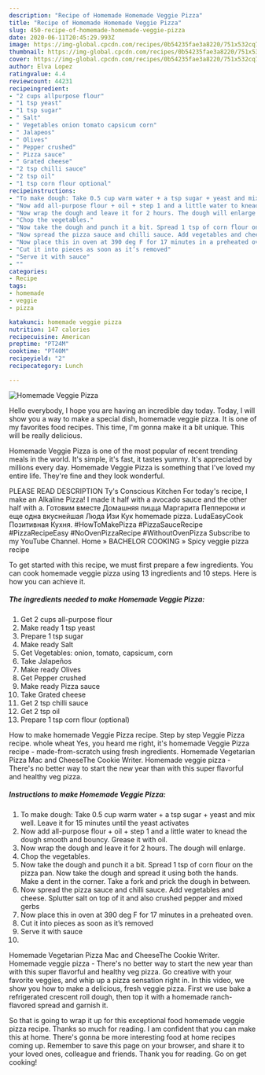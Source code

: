 ```yaml
---
description: "Recipe of Homemade Homemade Veggie Pizza"
title: "Recipe of Homemade Homemade Veggie Pizza"
slug: 450-recipe-of-homemade-homemade-veggie-pizza
date: 2020-06-11T20:45:29.993Z
image: https://img-global.cpcdn.com/recipes/0b54235fae3a8220/751x532cq70/homemade-veggie-pizza-recipe-main-photo.jpg
thumbnail: https://img-global.cpcdn.com/recipes/0b54235fae3a8220/751x532cq70/homemade-veggie-pizza-recipe-main-photo.jpg
cover: https://img-global.cpcdn.com/recipes/0b54235fae3a8220/751x532cq70/homemade-veggie-pizza-recipe-main-photo.jpg
author: Elva Lopez
ratingvalue: 4.4
reviewcount: 44231
recipeingredient:
- "2 cups allpurpose flour"
- "1 tsp yeast"
- "1 tsp sugar"
- " Salt"
- " Vegetables onion tomato capsicum corn"
- " Jalapeos"
- " Olives"
- " Pepper crushed"
- " Pizza sauce"
- " Grated cheese"
- "2 tsp chilli sauce"
- "2 tsp oil"
- "1 tsp corn flour optional"
recipeinstructions:
- "To make dough: Take 0.5 cup warm water + a tsp sugar + yeast and mix well. Leave it for 15 minutes until the yeast activates"
- "Now add all-purpose flour + oil + step 1 and a little water to knead the dough smooth and bouncy. Grease it with oil."
- "Now wrap the dough and leave it for 2 hours. The dough will enlarge."
- "Chop the vegetables."
- "Now take the dough and punch it a bit. Spread 1 tsp of corn flour on the pizza pan. Now take the dough and spread it using both the hands. Make a dent in the corner. Take a fork and prick the dough in between."
- "Now spread the pizza sauce and chilli sauce. Add vegetables and cheese. Splutter salt on top of it and also crushed pepper and mixed gerbs"
- "Now place this in oven at 390 deg F for 17 minutes in a preheated oven."
- "Cut it into pieces as soon as it’s removed"
- "Serve it with sauce"
- ""
categories:
- Recipe
tags:
- homemade
- veggie
- pizza

katakunci: homemade veggie pizza 
nutrition: 147 calories
recipecuisine: American
preptime: "PT24M"
cooktime: "PT40M"
recipeyield: "2"
recipecategory: Lunch

---
```



![Homemade Veggie Pizza](https://img-global.cpcdn.com/recipes/0b54235fae3a8220/751x532cq70/homemade-veggie-pizza-recipe-main-photo.jpg)

Hello everybody, I hope you are having an incredible day today. Today, I will show you a way to make a special dish, homemade veggie pizza. It is one of my favorites food recipes. This time, I'm gonna make it a bit unique. This will be really delicious.

Homemade Veggie Pizza is one of the most popular of recent trending meals in the world. It's simple, it's fast, it tastes yummy. It's appreciated by millions every day. Homemade Veggie Pizza is something that I've loved my entire life. They're fine and they look wonderful.

PLEASE READ DESCRIPTION Ty&#39;s Conscious Kitchen For today&#39;s recipe, I make an Alkaline Pizza! I made it half with a avocado sauce and the other half with a. Готовим вместе Домашняя пицца Маргарита Пепперони и еще одна вкуснейшая Люда Изи Кук homemade pizza. LudaEasyCook Позитивная Кухня. #HowToMakePizza #PizzaSauceRecipe #PizzaRecipeEasy #NoOvenPizzaRecipe #WithoutOvenPizza Subscribe to my YouTube Channel. Home » BACHELOR COOKING » Spicy veggie pizza recipe


To get started with this recipe, we must first prepare a few ingredients. You can cook homemade veggie pizza using 13 ingredients and 10 steps. Here is how you can achieve it.

<!--inarticleads1-->

##### The ingredients needed to make Homemade Veggie Pizza:

1. Get 2 cups all-purpose flour
1. Make ready 1 tsp yeast
1. Prepare 1 tsp sugar
1. Make ready  Salt
1. Get  Vegetables: onion, tomato, capsicum, corn
1. Take  Jalapeños
1. Make ready  Olives
1. Get  Pepper crushed
1. Make ready  Pizza sauce
1. Take  Grated cheese
1. Get 2 tsp chilli sauce
1. Get 2 tsp oil
1. Prepare 1 tsp corn flour (optional)


How to make homemade Veggie Pizza recipe. Step by step Veggie Pizza recipe. whole wheat Yes, you heard me right, it&#39;s homemade Veggie Pizza recipe - made-from-scratch using fresh ingredients. Homemade Vegetarian Pizza Mac and CheeseThe Cookie Writer. Homemade veggie pizza - There&#39;s no better way to start the new year than with this super flavorful and healthy veg pizza. 

<!--inarticleads2-->

##### Instructions to make Homemade Veggie Pizza:

1. To make dough: Take 0.5 cup warm water + a tsp sugar + yeast and mix well. Leave it for 15 minutes until the yeast activates
1. Now add all-purpose flour + oil + step 1 and a little water to knead the dough smooth and bouncy. Grease it with oil.
1. Now wrap the dough and leave it for 2 hours. The dough will enlarge.
1. Chop the vegetables.
1. Now take the dough and punch it a bit. Spread 1 tsp of corn flour on the pizza pan. Now take the dough and spread it using both the hands. Make a dent in the corner. Take a fork and prick the dough in between.
1. Now spread the pizza sauce and chilli sauce. Add vegetables and cheese. Splutter salt on top of it and also crushed pepper and mixed gerbs
1. Now place this in oven at 390 deg F for 17 minutes in a preheated oven.
1. Cut it into pieces as soon as it’s removed
1. Serve it with sauce
1. 


Homemade Vegetarian Pizza Mac and CheeseThe Cookie Writer. Homemade veggie pizza - There&#39;s no better way to start the new year than with this super flavorful and healthy veg pizza. Go creative with your favorite veggies, and whip up a pizza sensation right in. In this video, we show you how to make a delicious, fresh veggie pizza. First we use bake a refrigerated crescent roll dough, then top it with a homemade ranch-flavored spread and garnish it. 

So that is going to wrap it up for this exceptional food homemade veggie pizza recipe. Thanks so much for reading. I am confident that you can make this at home. There's gonna be more interesting food at home recipes coming up. Remember to save this page on your browser, and share it to your loved ones, colleague and friends. Thank you for reading. Go on get cooking!
